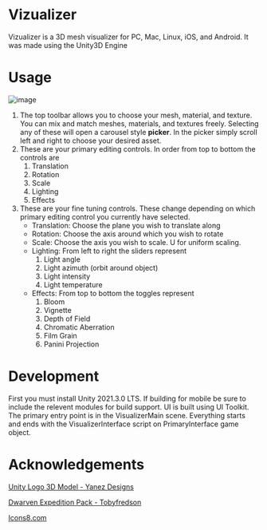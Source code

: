# Vizualizer
Vizualizer is a 3D mesh visualizer for PC, Mac, Linux, iOS, and Android. It was made using the Unity3D Engine

# Usage
![image](https://user-images.githubusercontent.com/7050512/180479486-490ae5d5-3985-4c07-9fc7-9fa056ce6de3.png)

1. The top toolbar allows you to choose your mesh, material, and texture. You can mix and match meshes, materials, and textures freely. Selecting any of these will open a carousel style **picker**. In the picker simply scroll left and right to choose your desired asset.
2. These are your primary editing controls. In order from top to bottom the controls are
    1. Translation
    2. Rotation
    3. Scale
    4. Lighting
    5. Effects
3. These are your fine tuning controls. These change depending on which primary editing control you currently have selected.
    - Translation: Choose the plane you wish to translate along
    - Rotation: Choose the axis around which you wish to rotate
    - Scale: Choose the axis you wish to scale. U for uniform scaling.
    - Lighting: From left to right the sliders represent
        1. Light angle
        2. Light azimuth (orbit around object)
        3. Light intensity
        4. Light temperature
    - Effects: From top to bottom the toggles represent
        1. Bloom
        2. Vignette
        3. Depth of Field
        4. Chromatic Aberration
        5. Film Grain
        6. Panini Projection

# Development
First you must install Unity 2021.3.0 LTS. If building for mobile be sure to include the relevent modules for build support. UI is built using UI Toolkit. The primary entry point is in the VisualizerMain scene. Everything starts and ends with the VisualizerInterface script on PrimaryInterface game object.

# Acknowledgements

[Unity Logo 3D Model - Yanez Designs](https://sketchfab.com/3d-models/unity-logo-a9299dd053cb46a0b2dfcffd378f1088)

[Dwarven Expedition Pack - Tobyfredson](https://assetstore.unity.com/packages/3d/environments/dungeons/dwarven-expedition-pack-154571)

[Icons8.com](https://icons8.com/)
